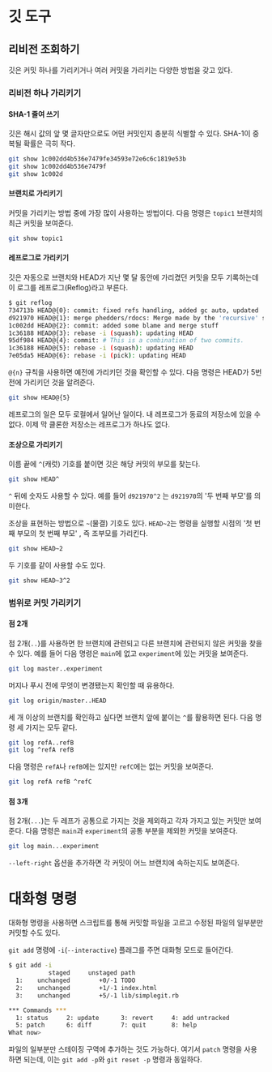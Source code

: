 # 깃 도구

## 리비전 조회하기

깃은 커밋 하나를 가리키거나 여러 커밋을 가리키는 다양한 방법을 갖고 있다.

### 리비전 하나 가리키기

#### SHA-1 줄여 쓰기

깃은 해시 값의 앞 몇 글자만으로도 어떤 커밋인지 충분히 식별할 수 있다. SHA-1이 중복될 확률은 극히 작다.

```bash
git show 1c002dd4b536e7479fe34593e72e6c6c1819e53b
git show 1c002dd4b536e7479f
git show 1c002d
```

#### 브랜치로 가리키기

커밋을 가리키는 방법 중에 가장 많이 사용하는 방법이다. 다음 명령은 `topic1` 브랜치의 최근 커밋을 보여준다.

```bash
git show topic1
```

#### 레프로그로 가리키기

깃은 자동으로 브랜치와 HEAD가 지난 몇 달 동안에 가리켰던 커밋을 모두 기록하는데 이 로그를 레프로그(Reflog)라고 부른다.

```bash
$ git reflog
734713b HEAD@{0}: commit: fixed refs handling, added gc auto, updated
d921970 HEAD@{1}: merge phedders/rdocs: Merge made by the 'recursive' strategy.
1c002dd HEAD@{2}: commit: added some blame and merge stuff
1c36188 HEAD@{3}: rebase -i (squash): updating HEAD
95df984 HEAD@{4}: commit: # This is a combination of two commits.
1c36188 HEAD@{5}: rebase -i (squash): updating HEAD
7e05da5 HEAD@{6}: rebase -i (pick): updating HEAD
```

`@{n}` 규칙을 사용하면 예전에 가리키던 것을 확인할 수 있다. 다음 명령은 HEAD가 5번 전에 가리키던 것을 알려준다.

```bash
git show HEAD@{5}
```

레프로그의 일은 모두 로컬에서 일어난 일이다. 내 레프로그가 동료의 저장소에 있을 수 없다. 이제 막 클론한 저장소는 레프로그가 하나도 없다.

#### 조상으로 가리키기

이름 끝에 `^`(캐럿) 기호를 붙이면 깃은 해당 커밋의 부모를 찾는다.

```bash
git show HEAD^
```

`^` 뒤에 숫자도 사용할 수 있다. 예를 들어 `d921970^2` 는 `d921970`의 '두 번째 부모'를 의미한다.

조상을 표현하는 방법으로 `~`(물결) 기호도 있다. `HEAD~2`는 명령을 실행할 시점의 '첫 번째 부모의 첫 번째 부모' , 즉 조부모를 가리킨다.

```bash
git show HEAD~2
```

두 기호를 같이 사용할 수도 있다.

```bash
git show HEAD~3^2
```

### 범위로 커밋 가리키기

#### 점 2개

점 2개(`..`)를 사용하면 한 브랜치에 관련되고 다른 브랜치에 관련되지 않은 커밋을 찾을 수 있다. 예를 들어 다음 명령은 `main`에 없고 `experiment`에 있는 커밋을 보여준다.

```bash
git log master..experiment
```

머지나 푸시 전에 무엇이 변경됐는지 확인할 때 유용하다.

```bash
git log origin/master..HEAD
```

세 개 이상의 브랜치를 확인하고 싶다면 브랜치 앞에 붙이는 `^`를 활용하면 된다. 다음 명령 세 가지는 모두 같다.

```bash
git log refA..refB
git log ^refA refB
```

다음 명령은 `refA`나 `refB`에는 있지만 `refC`에는 없는 커밋을 보여준다.

```bash
git log refA refB ^refC
```

#### 점 3개

점 2개(`...`)는 두 레프가 공통으로 가지는 것을 제외하고 각자 가지고 있는 커밋만 보여준다. 다음 명령은 `main`과 `experiment`의 공통 부분을 제외한 커밋을 보여준다.

```bash
git log main...experiment
```

`--left-right` 옵션을 추가하면 각 커밋이 어느 브랜치에 속하는지도 보여준다.

# 대화형 명령

대화형 명령을 사용하면 스크립트를 통해 커밋할 파일을 고르고 수정된 파일의 일부분만 커밋할 수도 있다.

`git add` 명령에 `-i`(`--interactive`) 플래그를 주면 대화형 모드로 들어간다.

```bash
$ git add -i
           staged     unstaged path
  1:    unchanged        +0/-1 TODO
  2:    unchanged        +1/-1 index.html
  3:    unchanged        +5/-1 lib/simplegit.rb

*** Commands ***
  1: status     2: update      3: revert     4: add untracked
  5: patch      6: diff        7: quit       8: help
What now>
```

파일의 일부분만 스테이징 구역에 추가하는 것도 가능하다. 여기서 `patch` 명령을 사용하면 되는데, 이는 `git add -p`와 `git reset -p` 명령과 동일하다.